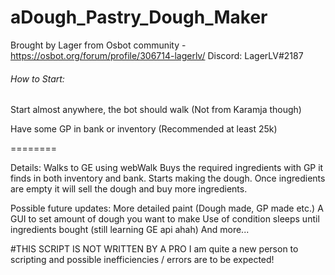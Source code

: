 # aDough_Pastry_Dough_Maker
Brought by Lager from Osbot community - https://osbot.org/forum/profile/306714-lagerlv/
Discord: LagerLV#2187

###### How to Start:

Start almost anywhere, the bot should walk (Not from Karamja though)

Have some GP in bank or inventory (Recommended at least 25k)

========

Details:
Walks to GE using webWalk
Buys the required ingredients with GP it finds in both inventory and bank.
Starts making the dough.
Once ingredients are empty it will sell the dough and buy more ingredients.

Possible future updates:
More detailed paint (Dough made, GP made etc.)
A GUI to set amount of dough you want to make
Use of condition sleeps until ingredients bought (still learning GE api ahah)
And more...

#THIS SCRIPT IS NOT WRITTEN BY A PRO
I am quite a new person to scripting and possible inefficiencies / errors are to be expected!
